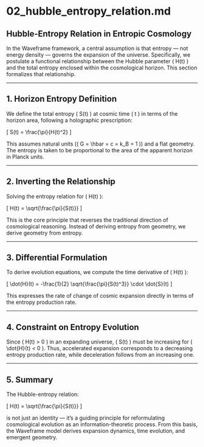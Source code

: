 # 02_hubble_entropy_relation.md

## Hubble-Entropy Relation in Entropic Cosmology

In the Waveframe framework, a central assumption is that entropy — not energy density — governs the expansion of the universe. Specifically, we postulate a functional relationship between the Hubble parameter \( H(t) \) and the total entropy enclosed within the cosmological horizon. This section formalizes that relationship.

---

## 1. Horizon Entropy Definition

We define the total entropy \( S(t) \) at cosmic time \( t \) in terms of the horizon area, following a holographic prescription:

\[
S(t) = \frac{\pi}{H(t)^2}
\]

This assumes natural units (\( G = \hbar = c = k_B = 1 \)) and a flat geometry. The entropy is taken to be proportional to the area of the apparent horizon in Planck units.

---

## 2. Inverting the Relationship

Solving the entropy relation for \( H(t) \):

\[
H(t) = \sqrt{\frac{\pi}{S(t)}}
\]

This is the core principle that reverses the traditional direction of cosmological reasoning. Instead of deriving entropy from geometry, we derive geometry from entropy.

---

## 3. Differential Formulation

To derive evolution equations, we compute the time derivative of \( H(t) \):

\[
\dot{H}(t) = -\frac{1}{2} \sqrt{\frac{\pi}{S(t)^3}} \cdot \dot{S}(t)
\]

This expresses the rate of change of cosmic expansion directly in terms of the entropy production rate.

---

## 4. Constraint on Entropy Evolution

Since \( H(t) > 0 \) in an expanding universe, \( S(t) \) must be increasing for \( \dot{H}(t) < 0 \). Thus, accelerated expansion corresponds to a decreasing entropy production rate, while deceleration follows from an increasing one.

---

## 5. Summary

The Hubble-entropy relation:

\[
H(t) = \sqrt{\frac{\pi}{S(t)}}
\]

is not just an identity — it’s a guiding principle for reformulating cosmological evolution as an information-theoretic process. From this basis, the Waveframe model derives expansion dynamics, time evolution, and emergent geometry.

